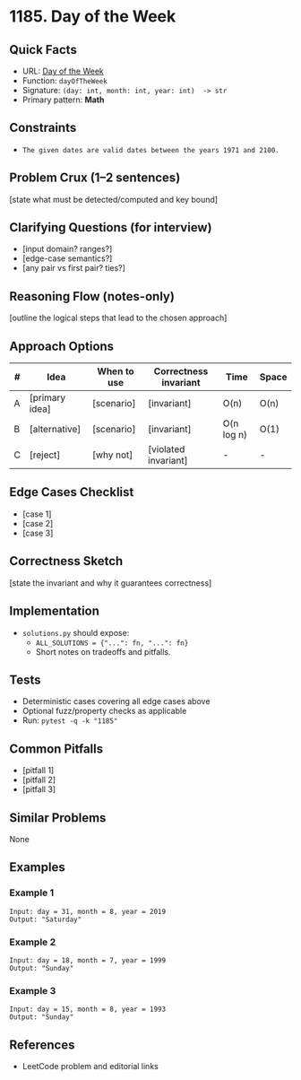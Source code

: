 # 1185. Day of the Week

## Quick Facts

- URL: [Day of the Week](https://leetcode.com/problems/day-of-the-week/)
- Function: `dayOfTheWeek`
- Signature: `(day: int, month: int, year: int)  -> str`
- Primary pattern: **Math**

## Constraints

- `The given dates are valid dates between the years 1971 and 2100.`

## Problem Crux (1–2 sentences)

[state what must be detected/computed and key bound]

## Clarifying Questions (for interview)

- [input domain? ranges?]
- [edge-case semantics?]
- [any pair vs first pair? ties?]

## Reasoning Flow (notes-only)

[outline the logical steps that lead to the chosen approach]

## Approach Options

| # | Idea | When to use | Correctness invariant | Time | Space |
|---|------|-------------|-----------------------|------|-------|
| A | [primary idea] | [scenario] | [invariant] | O(n) | O(n) |
| B | [alternative] | [scenario] | [invariant] | O(n log n) | O(1) |
| C | [reject] | [why not] | [violated invariant] | - | - |

## Edge Cases Checklist

- [case 1]
- [case 2]
- [case 3]

## Correctness Sketch

[state the invariant and why it guarantees correctness]

## Implementation

- `solutions.py` should expose:
  - `ALL_SOLUTIONS = {"...": fn, "...": fn}`
  - Short notes on tradeoffs and pitfalls.

## Tests

- Deterministic cases covering all edge cases above
- Optional fuzz/property checks as applicable
- Run: `pytest -q -k "1185"`

## Common Pitfalls

- [pitfall 1]
- [pitfall 2]
- [pitfall 3]

## Similar Problems

None

## Examples

### Example 1

```text
Input: day = 31, month = 8, year = 2019
Output: "Saturday"
```

### Example 2

```text
Input: day = 18, month = 7, year = 1999
Output: "Sunday"
```

### Example 3

```text
Input: day = 15, month = 8, year = 1993
Output: "Sunday"
```

## References

- LeetCode problem and editorial links
